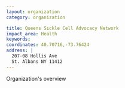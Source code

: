 ```yaml
---
layout: organization
category: organization

title: Queens Sickle Cell Advocacy Network
impact_area: Health
keywords: 
coordinates: 40.70716,-73.76424
address: |
  207-08 Hollis Ave
  St. Albans NY 11412
---
```

Organization's overview
